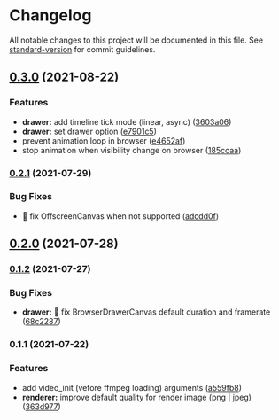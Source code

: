 # Changelog

All notable changes to this project will be documented in this file. See [standard-version](https://github.com/conventional-changelog/standard-version) for commit guidelines.

## [0.3.0](https://github.com/urpflanze-org/drawer-canvas/compare/v0.2.1...v0.3.0) (2021-08-22)


### Features

* **drawer:** add timeline tick mode (linear, async) ([3603a06](https://github.com/urpflanze-org/drawer-canvas/commits/3603a067c4be18d5cc2da04499e4e35e2004baad))
* **drawer:** set drawer option ([e7901c5](https://github.com/urpflanze-org/drawer-canvas/commits/e7901c598c45545c9543b5eb4eb6051c9680c28b))
* prevent animation loop in browser ([e4652af](https://github.com/urpflanze-org/drawer-canvas/commits/e4652af00caca6a4d219773fdfde042fb83209bc))
* stop animation when visibility change on browser ([185ccaa](https://github.com/urpflanze-org/drawer-canvas/commits/185ccaa4b2e15e3a905206f3af0b5fc50c440ba0))

### [0.2.1](https://github.com/urpflanze-org/drawer-canvas/compare/v0.2.0...v0.2.1) (2021-07-29)


### Bug Fixes

* :bug: fix OffscreenCanvas when not supported ([adcdd0f](https://github.com/urpflanze-org/drawer-canvas/commits/adcdd0f0d89421bf4e0101cd3be836733fa00a17))

## [0.2.0](https://github.com/urpflanze-org/drawer-canvas/compare/v0.1.2...v0.2.0) (2021-07-28)

### [0.1.2](https://github.com/urpflanze-org/drawer-canvas/compare/v0.1.1...v0.1.2) (2021-07-27)

### Bug Fixes

- **drawer:** :bug: fix BrowserDrawerCanvas default duration and framerate ([68c2287](https://github.com/urpflanze-org/drawer-canvas/commits/68c22873b2506f79f71b32d1ad9f79f5bb5ce3c8))

### 0.1.1 (2021-07-22)

### Features

- add video_init (vefore ffmpeg loading) arguments ([a559fb8](https://github.com/urpflanze-org/drawer-canvas/commits/a559fb833908b1a0e5052f6291a18c975c71689d))
- **renderer:** improve default quality for render image (png | jpeg) ([363d977](https://github.com/urpflanze-org/drawer-canvas/commits/363d977b3c64f168aaa70f637ab46f1e0c3efdeb))

